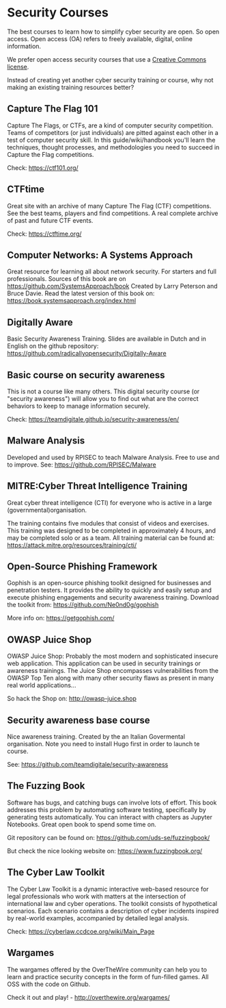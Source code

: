 # Security Courses

The best courses to learn how to simplify cyber security
are open. So open access. Open access (OA) refers to freely available, digital, online information.

We prefer open access security courses that use a [Creative Commons license](https://creativecommons.org/).

Instead of creating yet another cyber security training or course, why not making an existing training resources better? 

## Capture The Flag 101 

Capture The Flags, or CTFs, are a kind of computer security competition. Teams of competitors (or just individuals) are pitted against each other in a test of computer security skill.
In this guide/wiki/handbook you'll learn the techniques, thought processes, and methodologies you need to succeed in Capture the Flag competitions.

Check: https://ctf101.org/ 

## CTFtime

Great site with an archive of many Capture The Flag (CTF) competitions. See the best teams, players and find  competitions. 
A real complete archive of past and future CTF events.

Check: https://ctftime.org/

## Computer Networks: A Systems Approach

Great resource for learning all about network security. For starters and
full professionals. Sources of this book are on
<https://github.com/SystemsApproach/book> Created by Larry Peterson and
Bruce Davie. Read the latest version of this book on:
<https://book.systemsapproach.org/index.html>

## Digitally Aware

Basic Security Awareness Training. Slides are available in Dutch and in
English on the github repository: https://github.com/radicallyopensecurity/Digitally-Aware

## Basic course on security awareness

This is not a course like many others. This digital security course (or
"security awareness") will allow you to find out what are the correct
behaviors to keep to manage information securely.

Check:
https://teamdigitale.github.io/security-awareness/en/

## Malware Analysis

Developed and used by RPISEC to teach Malware Analysis. Free to use and
to improve. See: https://github.com/RPISEC/Malware

## MITRE:Cyber Threat Intelligence Training

Great cyber threat intelligence (CTI) for everyone who is active in a
large (governmental)organisation.

The training contains five modules that consist of videos and exercises.
This training was designed to be completed in approximately 4 hours, and
may be completed solo or as a team. All training material can be found
at: https://attack.mitre.org/resources/training/cti/

## Open-Source Phishing Framework

Gophish is an open-source phishing toolkit designed for businesses and
penetration testers. It provides the ability to quickly and easily setup
and execute phishing engagements and security awareness training.
Download the toolkit from: https://github.com/Ne0nd0g/gophish

More info on: https://getgophish.com/

## OWASP Juice Shop

OWASP Juice Shop: Probably the most modern and sophisticated insecure
web application. This application can be used in security trainings or
awareness trainings. The Juice Shop encompasses vulnerabilities from the
OWASP Top Ten along with many other security flaws as present in many
real world applications\... 

So hack the Shop on: http://owasp-juice.shop 

## Security awareness base course

Nice awareness training. Created by the an Italian Govermental
organisation. Note you need to install Hugo first in order to launch te
course. 

See: https://github.com/teamdigitale/security-awareness

## The Fuzzing Book

Software has bugs, and catching bugs can involve lots of effort. This
book addresses this problem by automating software testing, specifically
by generating tests automatically. You can interact with chapters as
Jupyter Notebooks. Great open book to spend some time on. 

Git repository can be found on: https://github.com/uds-se/fuzzingbook/

But check the nice looking website on: https://www.fuzzingbook.org/

## The Cyber Law Toolkit

The Cyber Law Toolkit is a dynamic interactive web-based resource for
legal professionals who work with matters at the intersection of
international law and cyber operations. The toolkit consists of
hypothetical scenarios. Each scenario contains a description of cyber
incidents inspired by real-world examples, accompanied by detailed legal
analysis. 

Check: https://cyberlaw.ccdcoe.org/wiki/Main_Page


## Wargames

The wargames offered by the OverTheWire community can help you to learn
and practice security concepts in the form of fun-filled games. All OSS
with the code on Github. 

Check it out and play! - http://overthewire.org/wargames/


